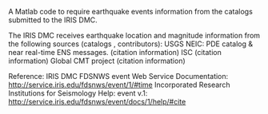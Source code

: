 A Matlab code to require earthquake events information from the catalogs submitted to the IRIS DMC. 

The IRIS DMC receives earthquake location and magnitude information from the following sources (catalogs , contributors):
USGS NEIC: PDE catalog & near real-time ENS messages. (citation information)
ISC (citation information)
Global CMT project (citation information)

Reference:
IRIS DMC FDSNWS event Web Service Documentation: http://service.iris.edu/fdsnws/event/1/#time
Incorporated Research Institutions for Seismology Help: event v.1: http://service.iris.edu/fdsnws/event/docs/1/help/#cite
